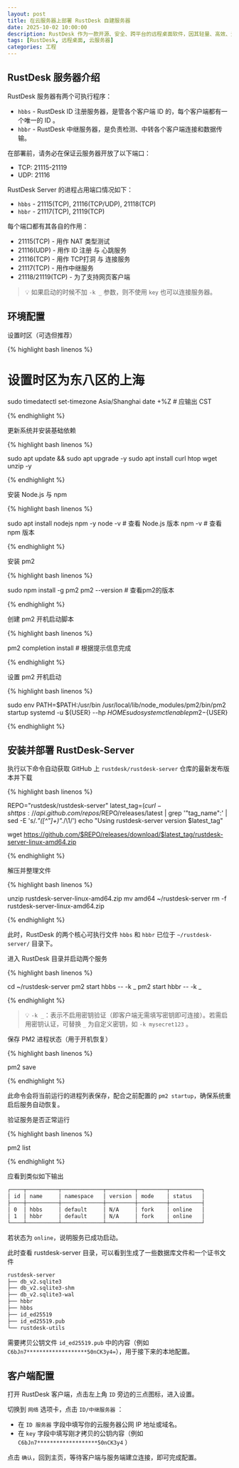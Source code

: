 ```yaml
---
layout: post
title: 在云服务器上部署 RustDesk 自建服务器
date: 2025-10-02 10:00:00
description: RustDesk 作为一款开源、安全、跨平台的远程桌面软件，因其轻量、高效、无广告且支持自建服务器等特性，受到越来越多用户的青睐。自建 RustDesk 服务器不仅可以摆脱对官方服务器的依赖，还能完全掌控连接数据、提升连接速度与稳定性，尤其适合对隐私和性能有较高要求的个人或团队使用。
tags: [RustDesk, 远程桌面, 云服务器]
categories: 工程
---
```


## RustDesk 服务器介绍

RustDesk 服务器有两个可执行程序：
- `hbbs` - RustDesk ID 注册服务器，是管各个客户端 ID 的，每个客户端都有一个唯一的 ID 。
- `hbbr` - RustDesk 中继服务器，是负责检测、中转各个客户端连接和数据传输。

在部署前，请务必在保证云服务器开放了以下端口：
- TCP: 21115-21119
- UDP: 21116

RustDesk Server 的进程占用端口情况如下：
- `hbbs` - 21115(TCP), 21116(TCP/UDP), 21118(TCP)
- `hbbr` - 21117(TCP), 21119(TCP)

每个端口都有其各自的作用：
- 21115(TCP) - 用作 NAT 类型测试
- 21116(UDP) - 用作 ID 注册 与 心跳服务
- 21116(TCP) - 用作 TCP打洞 与 连接服务
- 21117(TCP) - 用作中继服务
- 21118/21119(TCP) - 为了支持网页客户端

> 💡 如果启动的时候不加 `-k _` 参数，则不使用 `key` 也可以连接服务器。

## 环境配置

设置时区（可选但推荐）

{% highlight bash linenos %}

# 设置时区为东八区的上海
sudo timedatectl set-timezone Asia/Shanghai
date +%Z  # 应输出 CST

{% endhighlight %}

更新系统并安装基础依赖

{% highlight bash linenos %}

sudo apt update && sudo apt upgrade -y
sudo apt install curl htop wget unzip -y

{% endhighlight %}

安装 Node.js 与 npm

{% highlight bash linenos %}

sudo apt install nodejs npm -y
node -v  # 查看 Node.js 版本
npm -v   # 查看 npm 版本

{% endhighlight %}

安装 pm2

{% highlight bash linenos %}

sudo npm install -g pm2
pm2 --version  # 查看pm2的版本

{% endhighlight %}

创建 pm2 开机启动脚本

{% highlight bash linenos %}

pm2 completion install  # 根据提示信息完成

{% endhighlight %}

设置 pm2 开机启动

{% highlight bash linenos %}

sudo env PATH=$PATH:/usr/bin /usr/local/lib/node_modules/pm2/bin/pm2 startup systemd -u ${USER} --hp ${HOME}
sudo systemctl enable pm2-${USER}

{% endhighlight %}

## 安装并部署 RustDesk-Server

执行以下命令自动获取 GitHub 上 `rustdesk/rustdesk-server` 仓库的最新发布版本并下载

{% highlight bash linenos %}

REPO="rustdesk/rustdesk-server"
latest_tag=$(curl -s https://api.github.com/repos/$REPO/releases/latest | grep '"tag_name":' | sed -E 's/.*"([^"]+)".*/\1/')
echo "Using rustdesk-server version $latest_tag"

wget https://github.com/$REPO/releases/download/$latest_tag/rustdesk-server-linux-amd64.zip

{% endhighlight %}

解压并整理文件

{% highlight bash linenos %}

unzip rustdesk-server-linux-amd64.zip
mv amd64 ~/rustdesk-server
rm -f rustdesk-server-linux-amd64.zip

{% endhighlight %}

此时，RustDesk 的两个核心可执行文件 `hbbs` 和 `hbbr` 已位于 `~/rustdesk-server/` 目录下。

进入 RustDesk 目录并启动两个服务

{% highlight bash linenos %}

cd ~/rustdesk-server
pm2 start hbbs -- -k _
pm2 start hbbr -- -k _

{% endhighlight %}

> 💡 `-k _`：表示不启用密钥验证（即客户端无需填写密钥即可连接）。若需启用密钥认证，可替换 `_` 为自定义密钥，如 `-k mysecret123` 。

保存 PM2 进程状态（用于开机恢复）

{% highlight bash linenos %}

pm2 save

{% endhighlight %}

此命令会将当前运行的进程列表保存，配合之前配置的 `pm2 startup`，确保系统重启后服务自动恢复。

验证服务是否正常运行

{% highlight bash linenos %}

pm2 list

{% endhighlight %}

应看到类似如下输出
```bash
┌────┬──────────┬─────────────┬─────────┬─────────┬──────────┐
│ id │ name     │ namespace   │ version │ mode    │ status   │
├────┼──────────┼─────────────┼─────────┼─────────┼──────────┤
│ 0  │ hbbs     │ default     │ N/A     │ fork    │ online   │
│ 1  │ hbbr     │ default     │ N/A     │ fork    │ online   │
└────┴──────────┴─────────────┴─────────┴─────────┴──────────┘
```

若状态为 `online`，说明服务已成功启动。

此时查看 rustdesk-server 目录，可以看到生成了一些数据库文件和一个证书文件
```bash
rustdesk-server
├── db_v2.sqlite3
├── db_v2.sqlite3-shm
├── db_v2.sqlite3-wal
├── hbbr
├── hbbs
├── id_ed25519
├── id_ed25519.pub
└── rustdesk-utils
```

需要拷贝公钥文件 `id_ed25519.pub` 中的内容（例如`C6bJn7*******************50nCK3y4=`），用于接下来的本地配置。

## 客户端配置

打开 RustDesk 客户端，点击左上角 `ID` 旁边的三点图标，进入设置。

切换到 `网络` 选项卡，点击 `ID/中继服务器` ：
- 在 `ID 服务器` 字段中填写你的云服务器公网 IP 地址或域名。
- 在 `key` 字段中填写刚才拷贝的公钥内容（例如 `C6bJn7*******************50nCK3y4` ）

点击 `确认`，回到主页，等待客户端与服务端建立连接，即可完成配置。
